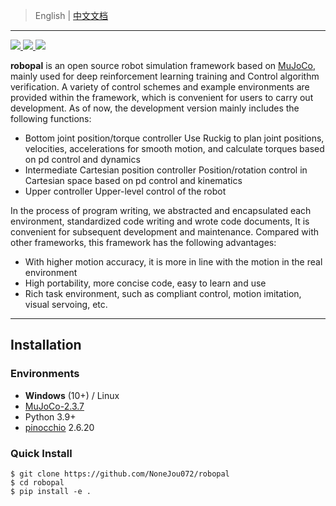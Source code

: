 <!-- Author: Haoran Zhou-->
<!-- date: 04.01.2023 -->
> English | [中文文档](README-CN.md)
---
<p>
  <a href="https://codeup.teambition.com/62219d81e4c44077bd46bffe/RoboIMI/tree/master" alt="GitHub">
    <img src="https://img.shields.io/github/actions/workflow/status/deepmind/mujoco/build.yml?branch=main">
  </a>
  <a href="https://mujoco.readthedocs.io/" alt="Documentation">
    <img src="https://readthedocs.org/projects/mujoco/badge/?version=latest">
  </a>
  <a href="https://codeup.teambition.com/62219d81e4c44077bd46bffe/RoboIMI/tree/master" alt="License">
    <img src="https://img.shields.io/github/license/deepmind/mujoco">
  </a>
</p>

**robopal** is an open source robot simulation framework based on [MuJoCo](http://mujoco.org/), mainly used for deep reinforcement learning training and
Control algorithm verification. A variety of control schemes and example environments are provided within the framework, which is convenient for users to carry out development.
As of now, the development version mainly includes the following functions:
* Bottom joint position/torque controller
  Use Ruckig to plan joint positions, velocities, accelerations for smooth motion, and calculate torques based on pd control and dynamics
* Intermediate Cartesian position controller
  Position/rotation control in Cartesian space based on pd control and kinematics
* Upper controller
  Upper-level control of the robot

In the process of program writing, we abstracted and encapsulated each environment, standardized code writing and wrote code documents,
It is convenient for subsequent development and maintenance. Compared with other frameworks, this framework has the following advantages:
* With higher motion accuracy, it is more in line with the motion in the real environment
* High portability, more concise code, easy to learn and use
* Rich task environment, such as compliant control, motion imitation, visual servoing, etc.

---
## Installation  

### Environments

* **Windows** (10+) / Linux
* [MuJoCo-2.3.7](http://mujoco.org/)
* Python 3.9+
* [pinocchio](https://gepettoweb.laas.fr/doc/stack-of-tasks/pinocchio/master/doxygen-html/index.html) 2.6.20 

### Quick Install  

   ```commandline
   $ git clone https://github.com/NoneJou072/robopal
   $ cd robopal
   $ pip install -e .
   ```
